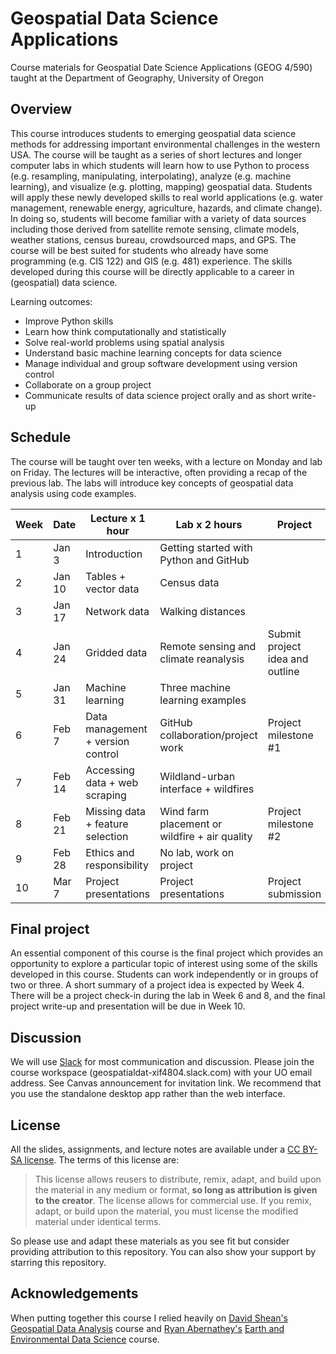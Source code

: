 # Geospatial Data Science Applications 

Course materials for Geospatial Date Science Applications (GEOG 4/590) taught at the Department of Geography, University of Oregon

## Overview

This course introduces students to emerging geospatial data science methods for addressing important environmental challenges in the western USA. The course will be taught as a series of short lectures and longer computer labs in which students will learn how to use Python to process (e.g. resampling, manipulating, interpolating), analyze (e.g. machine learning), and visualize (e.g. plotting, mapping) geospatial data. Students will apply these newly developed skills to real world applications (e.g. water management, renewable energy, agriculture, hazards, and climate change). In doing so,
students will become familiar with a variety of data sources including those derived from satellite remote sensing, climate models, weather stations, census bureau, crowdsourced maps, and GPS. The course will be best suited for students who already have some programming (e.g. CIS 122) and GIS (e.g. 481) experience. The skills developed during this course will be directly applicable to a career in (geospatial) data science.

Learning outcomes:

* Improve Python skills
* Learn how think computationally and statistically
* Solve real-world problems using spatial analysis
* Understand basic machine learning concepts for data science
* Manage individual and group software development using version control
* Collaborate on a group project
* Communicate results of data science project orally and as short write-up

## Schedule

The course will be taught over ten weeks, with a lecture on Monday and lab on Friday. The lectures will be interactive, often providing a recap of the previous lab. The labs will introduce key concepts of geospatial data analysis using code examples.


| **Week**    |  **Date**  | **Lecture x 1 hour**  | **Lab x 2 hours**                     | **Project**                   |
| ----------- |------------|-----------------------|---------------------------------------|-------------------------------|
| 1           | Jan 3      |Introduction           |Getting started with Python and GitHub |                               | 
| 2           | Jan 10     |Tables + vector data   |Census data               |                               | 
| 3           | Jan 17     |Network data           |Walking distances                      |                               |
| 4           | Jan 24     |Gridded data           |Remote sensing and climate reanalysis  |Submit project idea and outline| 
| 5           | Jan 31     |Machine learning       |Three machine learning examples        |                               |
| 6           | Feb 7      |Data management + version control |GitHub collaboration/project work  |Project milestone #1    |
| 7           | Feb 14     |Accessing data + web scraping     |Wildland-urban interface + wildfires |                      |
| 8           | Feb 21     |Missing data + feature selection  |Wind farm placement or wildfire + air quality  |Project milestone #2   |
| 9           | Feb 28     |Ethics and responsibility |No lab, work on project             |                               |
| 10          | Mar 7      |Project presentations  |Project presentations                  |Project submission             |

## Final project

An essential component of this course is the final project which provides an opportunity to explore a particular topic of interest using some of the skills developed in this course. Students can work independently or in groups of two or three. A short summary of a project idea is expected by Week 4. There will be a project check-in during the lab in Week 6 and 8, and the final project write-up and presentation will be due in Week 10.

## Discussion

We will use [Slack](https://slack.com/) for most communication and discussion. Please join the course workspace (geospatialdat-xif4804.slack.com) with your UO email address. See Canvas announcement for invitation link. We recommend that you use the standalone desktop app rather than the web interface. 

## License 

All the slides, assignments, and lecture notes are available under a [CC BY-SA license](https://creativecommons.org/licenses/by-sa/4.0/). The terms of this license are:

> This license allows reusers to distribute, remix, adapt, and build upon the material in any medium or format, **so long as attribution is given to the creator**. The license allows for commercial use. If you remix, adapt, or build upon the material, you must license the modified material under identical terms.

So please use and adapt these materials as you see fit but consider providing attribution to this repository. You can also show your support by starring this repository. 

## Acknowledgements

When putting together this course I relied heavily on [David Shean's](https://dshean.github.io/) [Geospatial Data Analysis](https://github.com/UW-GDA) course and [Ryan Abernathey's](https://ocean-transport.github.io/) [Earth and Environmental Data Science](https://github.com/earth-env-data-science/earth-env-data-science-book) course. 
